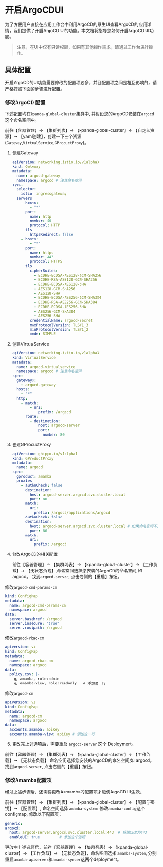 # 开启ArgoCDUI

为了方便用户直接在应用工作台中利用ArgoCD的原生UI查看ArgoCD的应用详情，我们提供了开启ArgoCD UI的功能。本文档将指导您如何开启ArgoCD UI功能。

> 注意，在UI中仅有只读权限，如果有其他操作需求，请通过工作台进行操作。

## 具体配置

开启ArgoCD的UI功能需要修改的配置项较多，并且配置项之间是相互影响的，请严格按照下面的步骤进行配置。

### 修改ArgoCD 配置

下述配置均在`kpanda-global-cluster`集群中, 并假设您的ArgoCD安装在`argocd`这个命名空间中。

前往【容器管理】-> 【集群列表】-> 【kpanda-global-cluster】-> 【自定义资源】-> 【yaml创建】，创建一下三个资源(`Gateway`,`VirtualService`,`GProductProxy`)。

1. 创建Gateway

   ```yaml
   apiVersion: networking.istio.io/v1alpha3
   kind: Gateway
   metadata:
     name: argocd-gateway
     namespace: argocd # 注意命名空间
   spec:
     selector:
       istio: ingressgateway
     servers:
       - hosts:
           - "*"
         port:
           name: http
           number: 80
           protocol: HTTP
         tls:
           httpsRedirect: false
       - hosts:
           - "*"
         port:
           name: https
           number: 443
           protocol: HTTPS
         tls:
           cipherSuites:
             - ECDHE-ECDSA-AES128-GCM-SHA256
             - ECDHE-RSA-AES128-GCM-SHA256
             - ECDHE-ECDSA-AES128-SHA
             - AES128-GCM-SHA256
             - AES128-SHA
             - ECDHE-ECDSA-AES256-GCM-SHA384
             - ECDHE-RSA-AES256-GCM-SHA384
             - ECDHE-ECDSA-AES256-SHA
             - AES256-GCM-SHA384
             - AES256-SHA
           credentialName: argocd-secret
           maxProtocolVersion: TLSV1_3
           minProtocolVersion: TLSV1_2
           mode: SIMPLE
   ```

2. 创建VirtualService

   ```yaml
   apiVersion: networking.istio.io/v1alpha3
   kind: VirtualService
   metadata:
     name: argocd-virtualservice
     namespace: argocd # 注意命名空间
   spec:
     gateways:
       - argocd-gateway
     hosts:
       - "*"
     http:
       - match:
           - uri:
               prefix: /argocd
         route:
           - destination:
               host: argocd-server
               port:
                 number: 80
   ```

3. 创建GProductProxy

   ```yaml
   apiVersion: ghippo.io/v1alpha1
   kind: GProductProxy
   metadata:
     name: argocd
   spec:
     gproduct: amamba
     proxies:
       - authnCheck: false
         destination:
           host: argocd-server.argocd.svc.cluster.local
           port: 80
         match:
           uri:
             prefix: /argocd/applications/argocd
       - authnCheck: false
         destination:
           host: argocd-server.argocd.svc.cluster.local # 如果命名空间不是argocd，需要更改svc的名称
           port: 80
         match:
           uri:
             prefix: /argocd
   ```

4. 修改ArgoCD的相关配置

   前往【容器管理】-> 【集群列表】-> 【kpanda-global-cluster】-> 【工作负载】-> 【无状态负载】,命名空间选择您安装的ArgoCD的命名空间,如 argocd。 找到`argocd-server`, 点击右侧的【重启】按钮。

修改`argocd-cmd-params-cm`

   ```yaml
   kind: ConfigMap
   metadata:
     name: argocd-cmd-params-cm
     namespace: argocd
   data:
     server.basehref: /argocd
     server.insecure: "true"
     server.rootpath: /argocd
   ```

修改`argocd-rbac-cm`

   ```yaml
   apiVersion: v1
   kind: ConfigMap
   metadata:
     name: argocd-rbac-cm
     namespace: argocd
   data:
     policy.csv: |-
       g, amamba, role:admin
       g, amamba-view, role:readonly   # 添加这一行
   ```

修改`argocd-cm`

   ```yaml
   apiVersion: v1
   kind: ConfigMap
   metadata:
     name: argocd-cm
     namespace: argocd
   data:
     accounts.amamba: apiKey
     accounts.amamba-view: apiKey # 添加这一行
   ```

5. 更改完上述选项后，需要重启 `argocd-server` 这个 Deployment。

前往【容器管理】-> 【集群列表】-> 【kpanda-global-cluster】-> 【工作负载】-> 【无状态负载】,命名空间选择您安装的ArgoCD的命名空间,如 argocd。 找到`argocd-server`, 点击右侧的【重启】按钮。

### 修改Amamba配置项

经过上述步骤后，还需要更改Aamamba的配置项才能使ArgoCD UI生效。

前往【容器管理】-> 【集群列表】-> 【kpanda-global-cluster】-> 【配置与密钥】-> 【配置项】, 命名空间选择 `amamba-system`, 修改`amamba-config`这个configmap, 修改以下配置项：

   ```yaml
   generic:
   argocd:
     host: argocd-server.argocd.svc.cluster.local:443  # 将端口改为443
     enableUI: true         # 添加这个选项
   ```

更改完上述选项后，前往【容器管理】-> 【集群列表】-> 【kpanda-global-cluster】-> 【工作负载】-> 【无状态负载】，命名空间选择 `amamba-system`, 分别重启`amamba-apiserver`和`amamba-syncer`这两个deployment。
